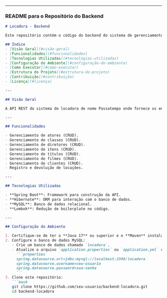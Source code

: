 
---

### README para o Repositório do **Backend**

```markdown
# Locadora - Backend

Este repositório contém o código do backend do sistema de gerenciamento de locadora, desenvolvido com **Spring Boot**.

## Índice
- [Visão Geral](#visão-geral)
- [Funcionalidades](#funcionalidades)
- [Tecnologias Utilizadas](#tecnologias-utilizadas)
- [Configuração do Ambiente](#configuração-do-ambiente)
- [Como Executar](#como-executar)
- [Estrutura do Projeto](#estrutura-do-projeto)
- [Contribuição](#contribuição)
- [Licença](#licença)

---

## Visão Geral

A API REST do sistema de locadora de nome Passatempo onde fornece os endpoints necessários para o gerenciamento de atores, classes, diretores, itens, títulos, clientes, locações e devoluções.

---

## Funcionalidades

- Gerenciamento de atores (CRUD).
- Gerenciamento de classes (CRUD).
- Gerenciamento de diretores (CRUD).
- Gerenciamento de itens (CRUD).
- Gerenciamento de títulos (CRUD).
- Gerenciamento de filmes (CRUD).
- Gerenciamento de clientes (CRUD).
- Registro e devolução de locações.

---

## Tecnologias Utilizadas

- **Spring Boot**: Framework para construção da API.
- **Hibernate**: ORM para interação com o banco de dados.
- **MySQL**: Banco de dados relacional.
- **Lombok**: Redução de boilerplate no código.

---

## Configuração do Ambiente

1. Certifique-se de ter o **Java 17** ou superior e o **Maven** instalados.
2. Configure o banco de dados MySQL:
   - Crie um banco de dados chamado `locadora`.
   - Atualize o arquivo `application.properties` ou `application.yml` com as credenciais do banco:
     ```properties
     spring.datasource.url=jdbc:mysql://localhost:3306/locadora
     spring.datasource.username=seu-usuario
     spring.datasource.password=sua-senha
     ```
3. Clone este repositório:
   ```bash
   git clone https://github.com/seu-usuario/backend-locadora.git
   cd backend-locadora
